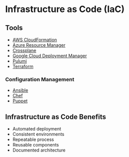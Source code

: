 # Infrastructure as Code (IaC)

<!--
https://app.pluralsight.com/library/courses/infrastructure-code-big-picture/table-of-contents
https://app.pluralsight.com/paths/skill/automate-infrastructure-on-aws-with-cloudformation

https://app.pluralsight.com/guides/what-is-infrastructure-as-code-and-why-you-should-be-automating-it

https://linkedin.com/learning/devops-foundations-infrastructure-as-code/welcome
https://linkedin.com/learning/aws-infrastructure-as-code-for-software-developers/infrastructure-is-code
-->

## Tools

- [AWS CloudFormation](/aws/services/cloudformation.md)
- [Azure Resource Manager](/azure/README.md)
- [Crossplane](/crossplane.md)
- [Google Cloud Deployment Manager](/google-cloud/README.md)
- [Pulumi](/pulumi.md)
- [Terraform](/hashicorp/terraform/README.md)

### Configuration Management

- [Ansible](/ansible.md)
- [Chef](/chef.md)
- [Puppet](/puppet.md)

## Infrastructure as Code Benefits

- Automated deployment
- Consistent environments
- Repeatable process
- Reusable components
- Documented architecture
